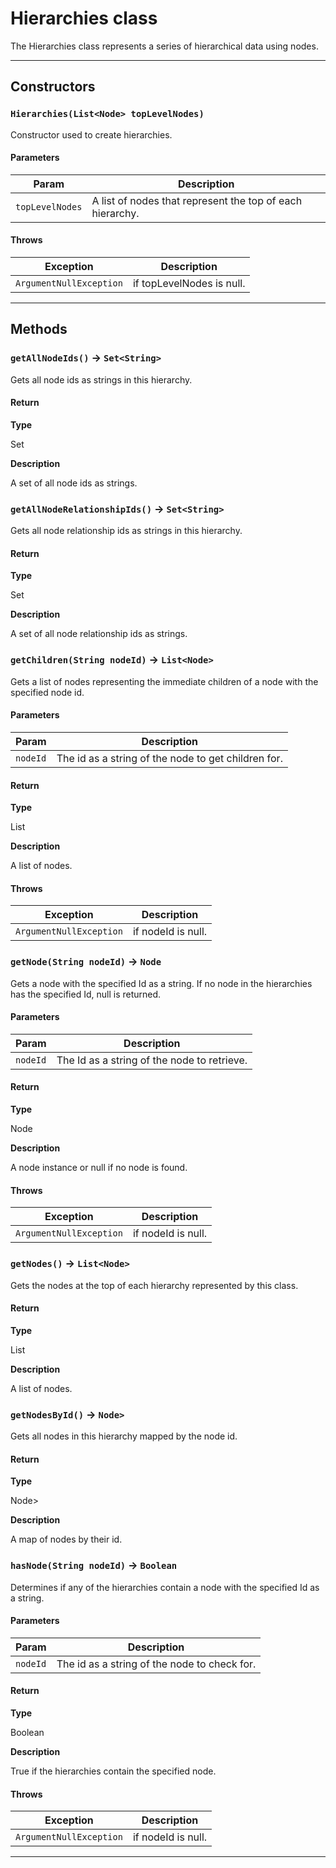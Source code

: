 # Hierarchies class

The Hierarchies class represents a series of hierarchical data using nodes.

---
## Constructors
### `Hierarchies(List<Node> topLevelNodes)`

Constructor used to create hierarchies.
#### Parameters
|Param|Description|
|-----|-----------|
|`topLevelNodes` |  A list of nodes that represent the top of each hierarchy. |

#### Throws
|Exception|Description|
|---------|-----------|
|`ArgumentNullException` |  if topLevelNodes is null. |

---
## Methods
### `getAllNodeIds()` → `Set<String>`

Gets all node ids as strings in this hierarchy.

#### Return

**Type**

Set<String>

**Description**

A set of all node ids as strings.

### `getAllNodeRelationshipIds()` → `Set<String>`

Gets all node relationship ids as strings in this hierarchy.

#### Return

**Type**

Set<String>

**Description**

A set of all node relationship ids as strings.

### `getChildren(String nodeId)` → `List<Node>`

Gets a list of nodes representing the immediate children of a node with the specified node id.

#### Parameters
|Param|Description|
|-----|-----------|
|`nodeId` |  The id as a string of the node to get children for. |

#### Return

**Type**

List<Node>

**Description**

A list of nodes.

#### Throws
|Exception|Description|
|---------|-----------|
|`ArgumentNullException` |  if nodeId is null. |

### `getNode(String nodeId)` → `Node`

Gets a node with the specified Id as a string. If no node in the hierarchies has the specified Id, null is returned.

#### Parameters
|Param|Description|
|-----|-----------|
|`nodeId` |  The Id as a string of the node to retrieve. |

#### Return

**Type**

Node

**Description**

A node instance or null if no node is found.

#### Throws
|Exception|Description|
|---------|-----------|
|`ArgumentNullException` |  if nodeId is null. |

### `getNodes()` → `List<Node>`

Gets the nodes at the top of each hierarchy represented by this class.

#### Return

**Type**

List<Node>

**Description**

A list of nodes.

### `getNodesById()` → `Node>`

Gets all nodes in this hierarchy mapped by the node id.

#### Return

**Type**

Node>

**Description**

A map of nodes by their id.

### `hasNode(String nodeId)` → `Boolean`

Determines if any of the hierarchies contain a node with the specified Id as a string.

#### Parameters
|Param|Description|
|-----|-----------|
|`nodeId` |  The id as a string of the node to check for. |

#### Return

**Type**

Boolean

**Description**

True if the hierarchies contain the specified node.

#### Throws
|Exception|Description|
|---------|-----------|
|`ArgumentNullException` |  if nodeId is null. |

---
